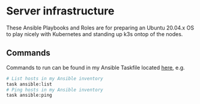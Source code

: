 # Server infrastructure

These Ansible Playbooks and Roles are for preparing an Ubuntu 20.04.x OS to play nicely with Kubernetes and standing up k3s ontop of the nodes.

## Commands

Commands to run can be found in my Ansible Taskfile located [here](https://github.com/onedr0p/home-cluster/blob/main/.taskfiles/Taskfile_ansible.yml), e.g.

```bash
# List hosts in my Ansible inventory
task ansible:list
# Ping hosts in my Ansible inventory
task ansible:ping
```
